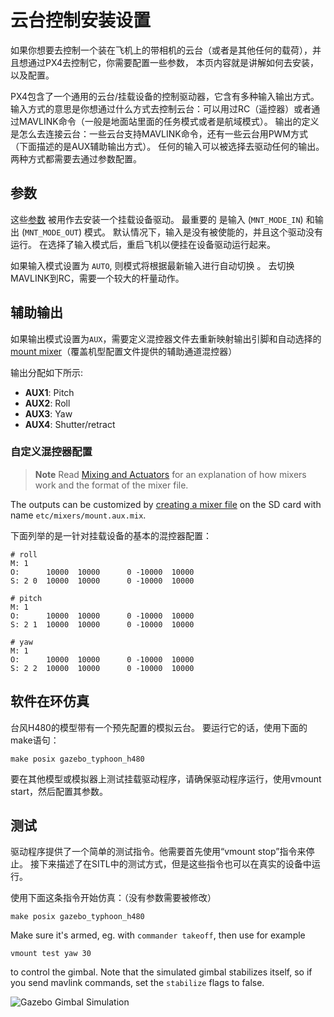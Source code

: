 # 云台控制安装设置

如果你想要去控制一个装在飞机上的带相机的云台（或者是其他任何的载荷），并且想通过PX4去控制它，你需要配置一些参数， 本页内容就是讲解如何去安装，以及配置。

PX4包含了一个通用的云台/挂载设备的控制驱动器，它含有多种输入输出方式。 输入方式的意思是你想通过什么方式去控制云台：可以用过RC（遥控器）或者通过MAVLINK命令（一般是地面站里面的任务模式或者是航域模式）。 输出的定义是怎么去连接云台：一些云台支持MAVLINK命令，还有一些云台用PWM方式（下面描述的是AUX辅助输出方式）。 任何的输入可以被选择去驱动任何的输出。 两种方式都需要去通过参数配置。

## 参数

这些[参数](../advanced/parameter_reference.md#mount) 被用作去安装一个挂载设备驱动。 最重要的 是输入 (` MNT_MODE_IN `) 和输出 (` MNT_MODE_OUT `) 模式。 默认情况下，输入是没有被使能的，并且这个驱动没有运行。 在选择了输入模式后，重启飞机以便挂在设备驱动运行起来。

如果输入模式设置为 ` AUTO `, 则模式将根据最新输入进行自动切换 。 去切换MAVLINK到RC，需要一个较大的杆量动作。

## 辅助输出

如果输出模式设置为`AUX`，需要定义混控器文件去重新映射输出引脚和自动选择的[mount mixer](https://github.com/PX4/Firmware/blob/master/ROMFS/px4fmu_common/mixers/mount.aux.mix)（覆盖机型配置文件提供的辅助通道混控器）

输出分配如下所示:

- **AUX1**: Pitch
- **AUX2**: Roll
- **AUX3**: Yaw
- **AUX4**: Shutter/retract

### 自定义混控器配置

> **Note** Read [Mixing and Actuators](../concept/mixing.md) for an explanation of how mixers work and the format of the mixer file.

The outputs can be customized by [creating a mixer file](../concept/system_startup.md#starting-a-custom-mixer) on the SD card with name `etc/mixers/mount.aux.mix`.

下面列举的是一针对挂载设备的基本的混控器配置：

    # roll
    M: 1
    O:      10000  10000      0 -10000  10000
    S: 2 0  10000  10000      0 -10000  10000
    
    # pitch
    M: 1
    O:      10000  10000      0 -10000  10000
    S: 2 1  10000  10000      0 -10000  10000
    
    # yaw
    M: 1
    O:      10000  10000      0 -10000  10000
    S: 2 2  10000  10000      0 -10000  10000
    

## 软件在环仿真

台风H480的模型带有一个预先配置的模拟云台。 要运行它的话，使用下面的make语句：

    make posix gazebo_typhoon_h480
    

要在其他模型或模拟器上测试挂载驱动程序，请确保驱动程序运行，使用vmount start，然后配置其参数。

## 测试

驱动程序提供了一个简单的测试指令。他需要首先使用“vmount stop”指令来停止。 接下来描述了在SITL中的测试方式，但是这些指令也可以在真实的设备中运行。

使用下面这条指令开始仿真：（没有参数需要被修改）

    make posix gazebo_typhoon_h480
    

Make sure it's armed, eg. with `commander takeoff`, then use for example

    vmount test yaw 30
    

to control the gimbal. Note that the simulated gimbal stabilizes itself, so if you send mavlink commands, set the `stabilize` flags to false.

![Gazebo Gimbal Simulation](../../assets/gazebo/gimbal-simulation.png)